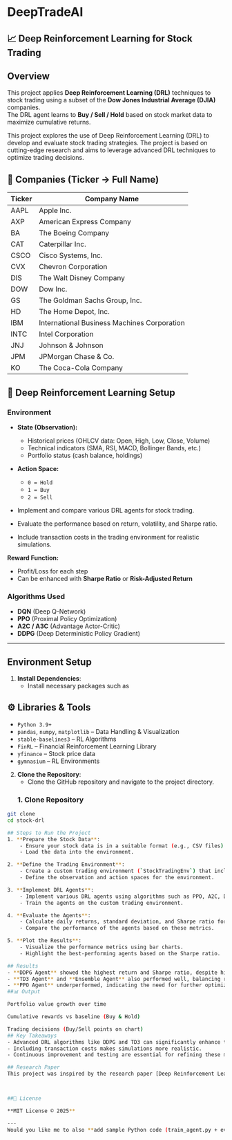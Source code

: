 # DeepTradeAI
## 📈 Deep Reinforcement Learning for Stock Trading  


## Overview
This project applies **Deep Reinforcement Learning (DRL)** techniques to stock trading using a subset of the **Dow Jones Industrial Average (DJIA)** companies.  
The DRL agent learns to **Buy / Sell / Hold** based on stock market data to maximize cumulative returns.  

This project explores the use of Deep Reinforcement Learning (DRL) to develop and evaluate stock trading strategies. The project is based on cutting-edge research and aims to leverage advanced DRL techniques to optimize trading decisions.

## 🏢 Companies (Ticker → Full Name)  

| Ticker | Company Name |
|--------|--------------|
| AAPL   | Apple Inc. |
| AXP    | American Express Company |
| BA     | The Boeing Company |
| CAT    | Caterpillar Inc. |
| CSCO   | Cisco Systems, Inc. |
| CVX    | Chevron Corporation |
| DIS    | The Walt Disney Company |
| DOW    | Dow Inc. |
| GS     | The Goldman Sachs Group, Inc. |
| HD     | The Home Depot, Inc. |
| IBM    | International Business Machines Corporation |
| INTC   | Intel Corporation |
| JNJ    | Johnson & Johnson |
| JPM    | JPMorgan Chase & Co. |
| KO     | The Coca-Cola Company |

## 🧠 Deep Reinforcement Learning Setup  
### **Environment**
- **State (Observation):**
  - Historical prices (OHLCV data: Open, High, Low, Close, Volume)
  - Technical indicators (SMA, RSI, MACD, Bollinger Bands, etc.)
  - Portfolio status (cash balance, holdings)

- **Action Space:**
  - `0 = Hold`
  - `1 = Buy`
  - `2 = Sell`
- Implement and compare various DRL agents for stock trading.
- Evaluate the performance based on return, volatility, and Sharpe ratio.
- Include transaction costs in the trading environment for realistic simulations.

**Reward Function:**
  - Profit/Loss for each step
  - Can be enhanced with **Sharpe Ratio** or **Risk-Adjusted Return**

### **Algorithms Used**
- **DQN** (Deep Q-Network)  
- **PPO** (Proximal Policy Optimization)  
- **A2C / A3C** (Advantage Actor-Critic)  
- **DDPG** (Deep Deterministic Policy Gradient)  

---

## Environment Setup
1. **Install Dependencies**:
    - Install necessary packages such as
 ## ⚙️ Libraries & Tools  

- `Python 3.9+`  
- `pandas`, `numpy`, `matplotlib` – Data Handling & Visualization  
- `stable-baselines3` – RL Algorithms  
- `FinRL` – Financial Reinforcement Learning Library  
- `yfinance` – Stock price data  
- `gymnasium` – RL Environments  

2. **Clone the Repository**:
    - Clone the GitHub repository and navigate to the project directory.
    ### 1. Clone Repository
```bash
git clone 
cd stock-drl

## Steps to Run the Project
1. **Prepare the Stock Data**:
    - Ensure your stock data is in a suitable format (e.g., CSV files).
    - Load the data into the environment.

2. **Define the Trading Environment**:
    - Create a custom trading environment (`StockTradingEnv`) that includes transaction costs.
    - Define the observation and action spaces for the environment.

3. **Implement DRL Agents**:
    - Implement various DRL agents using algorithms such as PPO, A2C, DDPG, SAC, TD3.
    - Train the agents on the custom trading environment.

4. **Evaluate the Agents**:
    - Calculate daily returns, standard deviation, and Sharpe ratio for each agent.
    - Compare the performance of the agents based on these metrics.

5. **Plot the Results**:
    - Visualize the performance metrics using bar charts.
    - Highlight the best-performing agents based on the Sharpe ratio.

## Results
- **DDPG Agent** showed the highest return and Sharpe ratio, despite higher volatility.
- **TD3 Agent** and **Ensemble Agent** also performed well, balancing return and risk.
- **PPO Agent** underperformed, indicating the need for further optimization.
##📊 Output

Portfolio value growth over time

Cumulative rewards vs baseline (Buy & Hold)

Trading decisions (Buy/Sell points on chart)
## Key Takeaways
- Advanced DRL algorithms like DDPG and TD3 can significantly enhance trading strategies.
- Including transaction costs makes simulations more realistic.
- Continuous improvement and testing are essential for refining these models.

## Research Paper
This project was inspired by the research paper [Deep Reinforcement Learning for AutomatedStock Trading: An Ensemble Strategy ](https://papers.ssrn.com/sol3/papers.cfm?abstract_id=3690996). The paper provides a comprehensive overview of using DRL in financial markets and guided the development of the agents and environment in this project.



##📜 License

**MIT License © 2025**

---
Would you like me to also **add sample Python code (train_agent.py + evaluate_agent.py)** so the README links directly to working code for AAPL, JPM, KO?


